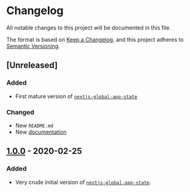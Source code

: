 # Changelog

All notable changes to this project will be documented in this file.

The format is based on [Keep a Changelog](https://keepachangelog.com/en/1.0.0/),
and this project adheres to [Semantic Versioning](https://semver.org/spec/v2.0.0.html).

## [Unreleased]

### Added

- First mature version of [`nextjs-global-app-state`](https://www.npmjs.com/package/nextjs-global-app-state)

### Changed

- New `README.md`
- New [documentation](https://github.com/DanielGiljam/nextjs-global-app-state/wiki)

## [1.0.0] - 2020-02-25

### Added

- Very crude initial version of [`nextjs-global-app-state`](https://www.npmjs.com/package/nextjs-global-app-state/v/1.0.0).

[1.0.0]: https://github.com/DanielGiljam/nextjs-global-app-state/releases/tag/v1.0.0
